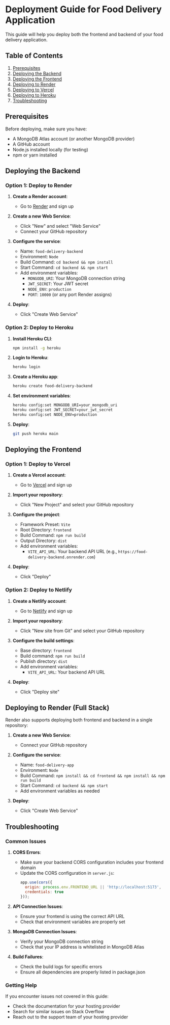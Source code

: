 # Deployment Guide for Food Delivery Application

This guide will help you deploy both the frontend and backend of your food delivery application.

## Table of Contents
1. [Prerequisites](#prerequisites)
2. [Deploying the Backend](#deploying-the-backend)
3. [Deploying the Frontend](#deploying-the-frontend)
4. [Deploying to Render](#deploying-to-render)
5. [Deploying to Vercel](#deploying-to-vercel)
6. [Deploying to Heroku](#deploying-to-heroku)
7. [Troubleshooting](#troubleshooting)

## Prerequisites

Before deploying, make sure you have:
- A MongoDB Atlas account (or another MongoDB provider)
- A GitHub account
- Node.js installed locally (for testing)
- npm or yarn installed

## Deploying the Backend

### Option 1: Deploy to Render

1. **Create a Render account**:
   - Go to [Render](https://render.com/) and sign up

2. **Create a new Web Service**:
   - Click "New" and select "Web Service"
   - Connect your GitHub repository

3. **Configure the service**:
   - Name: `food-delivery-backend`
   - Environment: `Node`
   - Build Command: `cd backend && npm install`
   - Start Command: `cd backend && npm start`
   - Add environment variables:
     - `MONGODB_URI`: Your MongoDB connection string
     - `JWT_SECRET`: Your JWT secret
     - `NODE_ENV`: `production`
     - `PORT`: `10000` (or any port Render assigns)

4. **Deploy**:
   - Click "Create Web Service"

### Option 2: Deploy to Heroku

1. **Install Heroku CLI**:
   ```bash
   npm install -g heroku
   ```

2. **Login to Heroku**:
   ```bash
   heroku login
   ```

3. **Create a Heroku app**:
   ```bash
   heroku create food-delivery-backend
   ```

4. **Set environment variables**:
   ```bash
   heroku config:set MONGODB_URI=your_mongodb_uri
   heroku config:set JWT_SECRET=your_jwt_secret
   heroku config:set NODE_ENV=production
   ```

5. **Deploy**:
   ```bash
   git push heroku main
   ```

## Deploying the Frontend

### Option 1: Deploy to Vercel

1. **Create a Vercel account**:
   - Go to [Vercel](https://vercel.com/) and sign up

2. **Import your repository**:
   - Click "New Project" and select your GitHub repository

3. **Configure the project**:
   - Framework Preset: `Vite`
   - Root Directory: `frontend`
   - Build Command: `npm run build`
   - Output Directory: `dist`
   - Add environment variables:
     - `VITE_API_URL`: Your backend API URL (e.g., `https://food-delivery-backend.onrender.com`)

4. **Deploy**:
   - Click "Deploy"

### Option 2: Deploy to Netlify

1. **Create a Netlify account**:
   - Go to [Netlify](https://www.netlify.com/) and sign up

2. **Import your repository**:
   - Click "New site from Git" and select your GitHub repository

3. **Configure the build settings**:
   - Base directory: `frontend`
   - Build command: `npm run build`
   - Publish directory: `dist`
   - Add environment variables:
     - `VITE_API_URL`: Your backend API URL

4. **Deploy**:
   - Click "Deploy site"

## Deploying to Render (Full Stack)

Render also supports deploying both frontend and backend in a single repository:

1. **Create a new Web Service**:
   - Connect your GitHub repository

2. **Configure the service**:
   - Name: `food-delivery-app`
   - Environment: `Node`
   - Build Command: `npm install && cd frontend && npm install && npm run build`
   - Start Command: `cd backend && npm start`
   - Add environment variables as needed

3. **Deploy**:
   - Click "Create Web Service"

## Troubleshooting

### Common Issues

1. **CORS Errors**:
   - Make sure your backend CORS configuration includes your frontend domain
   - Update the CORS configuration in `server.js`:
     ```javascript
     app.use(cors({
       origin: process.env.FRONTEND_URL || 'http://localhost:5173',
       credentials: true
     }));
     ```

2. **API Connection Issues**:
   - Ensure your frontend is using the correct API URL
   - Check that environment variables are properly set

3. **MongoDB Connection Issues**:
   - Verify your MongoDB connection string
   - Check that your IP address is whitelisted in MongoDB Atlas

4. **Build Failures**:
   - Check the build logs for specific errors
   - Ensure all dependencies are properly listed in package.json

### Getting Help

If you encounter issues not covered in this guide:
- Check the documentation for your hosting provider
- Search for similar issues on Stack Overflow
- Reach out to the support team of your hosting provider 